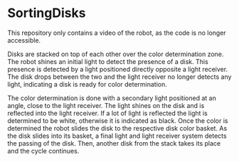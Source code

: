 # SortingDisks

This repository only contains a video of the robot, as the code is no longer accessible.

Disks are stacked on top of each other over the color determination zone.
The robot shines an initial light to detect the presence of a disk. This presence is detected by a light positioned directly opposite a light receiver. 
The disk drops between the two and the light receiver no longer detects any light, indicating a disk is ready for color determination.

The color determination is done with a secondary light positioned at an angle, close to the light receiver. The light shines on the disk and is reflected into the light receiver.
If a lot of light is reflected the light is determined to be white, otherwise it is indicated as black.
Once the color is determined the robot slides the disk to the respective disk color basket. 
As the disk slides into its basket, a final light and light receiver system detects the passing of the disk.
Then, another disk from the stack takes its place and the cycle continues.
